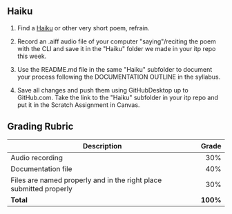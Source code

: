 ## Haiku
1. Find a [Haiku](https://www.poetryfoundation.org/learn/glossary-terms/haiku-or-hokku) or other very short poem, refrain.

2. Record an .aiff audio file of your computer "saying"/reciting the poem with the CLI and save it in the "Haiku" folder we made in your itp repo this week.

3. Use the README.md file in the same "Haiku" subfolder to document your process following the DOCUMENTATION OUTLINE in the syllabus.

4. Save all changes and push them using GitHubDesktop up to GitHub.com. Take the link to the "Haiku" subfolder in your itp repo and put it in the Scratch Assignment in Canvas.

## Grading Rubric
Description|Grade
---|---:|
Audio recording | 30%
Documentation file | 40%
Files are named properly and in the right place submitted properly | 30%
**Total** | **100%**